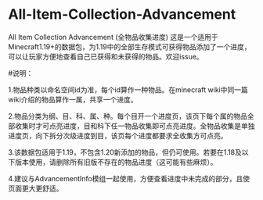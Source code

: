 # All-Item-Collection-Advancement
All Item Collection Advancement (全物品收集进度)
这是一个适用于Minecraft1.19+的数据包，为1.19中的全部生存模式可获得物品添加了一个进度，可以让玩家方便地查看自己已获得和未获得的物品。欢迎issue。

#说明：

1.物品种类以命名空间id为准，每个id算作一种物品。在minecraft wiki中同一篇wiki介绍的物品算作一属，共享一个进度。

2.物品分类为纲、目、科、属、种。每个目开一个进度页，该页下每个属的物品全部收集时才可点亮进度，目和科下任一物品收集即可点亮进度。全物品收集是单独进度页，向下拆分次级进度到目，该页每个进度都要求全收集方可点亮。

3.该数据包适用于1.19，不包含1.20新添加的物品，但仍可使用。若要在1.18及以下版本使用，请删除所有旧版不存在的物品进度（这可能有些麻烦）。

4.建议与AdvancementInfo模组一起使用，方便查看进度中未完成的部分，且使页面更大更舒适。
